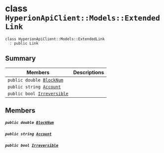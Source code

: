 # class `HyperionApiClient::Models::ExtendedLink` 

```
class HyperionApiClient::Models::ExtendedLink
  : public Link
```

## Summary

 Members                                | Descriptions                                
----------------------------------------|---------------------------------------------
`public double `[`BlockNum`](#class_hyperion_api_client_1_1_models_1_1_extended_link_1a2aafa89383ad9f55ae828dc982d9089c) | 
`public string `[`Account`](#class_hyperion_api_client_1_1_models_1_1_extended_link_1a8edb7e614aa530a58c647d8d273b1d8b) | 
`public bool `[`Irreversible`](#class_hyperion_api_client_1_1_models_1_1_extended_link_1ab90ba9686a015d137904da496d6a993f) | 

## Members

##### `public double `[`BlockNum`](#class_hyperion_api_client_1_1_models_1_1_extended_link_1a2aafa89383ad9f55ae828dc982d9089c) 

##### `public string `[`Account`](#class_hyperion_api_client_1_1_models_1_1_extended_link_1a8edb7e614aa530a58c647d8d273b1d8b) 

##### `public bool `[`Irreversible`](#class_hyperion_api_client_1_1_models_1_1_extended_link_1ab90ba9686a015d137904da496d6a993f) 

